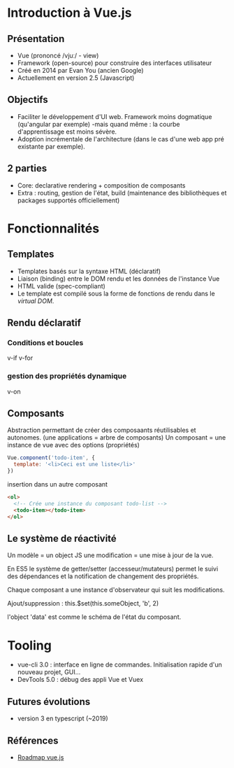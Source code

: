 # Introduction à Vue.js

## Présentation
* Vue (prononcé /vjuː/ - view) 
* Framework (open-source) pour construire des interfaces utilisateur
* Créé en 2014 par Evan You (ancien Google)
* Actuellement en version 2.5 (Javascript)


## Objectifs
* Faciliter le développement d'UI web. Framework moins dogmatique (qu'angular par exemple) -mais quand même : la courbe d'apprentissage est moins sévère.
* Adoption incrémentale de l'architecture (dans le cas d'une web app pré existante par exemple). 

## 2 parties
* Core: declarative rendering + composition de composants
* Extra : routing, gestion de l'état, build (maintenance des bibliothèques et packages supportés officiellement) 


# Fonctionnalités

## Templates
* Templates basés sur la syntaxe HTML (déclaratif)
* Liaison (binding) entre le DOM rendu et les données de l'instance Vue  
* HTML valide (spec-compliant)
* Le template est compilé sous la forme de fonctions de rendu dans le *virtual DOM*.

## Rendu déclaratif

### Conditions et boucles
v-if
v-for
### gestion des propriétés dynamique
v-on

## Composants
Abstraction permettant de créer des composaants réutilisables et autonomes. (une applications = arbre de composants)
Un composant = une instance de vue avec des options (propriétés)  
  
```js
Vue.component('todo-item', {
  template: '<li>Ceci est une liste</li>'
})
```
insertion dans un autre composant
```html
<ol>
  <!-- Crée une instance du composant todo-list -->
  <todo-item></todo-item>
</ol>
```

## Le système de réactivité

Un modèle = un object JS
une modification = une mise à jour de la vue.

En ES5 le système de getter/setter (accesseur/mutateurs) permet le suivi des dépendances et la notification de changement des propriétés.

Chaque composant a une instance d'observateur qui suit les modifications.

Ajout/suppression : this.$set(this.someObject, 'b', 2)

l'object 'data' est comme le schéma de l'état du composant.

# Tooling
* vue-cli 3.0 : interface en ligne de commandes.
Initialisation rapide d'un nouveau projet, GUI...
* DevTools 5.0 : débug des appli Vue et Vuex



## Futures évolutions
* version 3 en typescript (~2019) 



## Références

* [Roadmap vue.js](https://github.com/vuejs/roadmap) 

